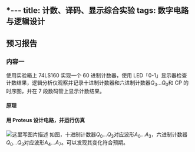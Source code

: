 *---
title: 计数、译码、显示综合实验
tags: 数字电路与逻辑设计
---

## 预习报告

### 内容一

使用实验箱上 74LS160 实现一个 60 进制计数器，使用 LED「0-1」显示器检查计数结果，逻辑分析仪观察并记录十进制计数器和六进制计数器$Q_3\ldots Q_0$和 CP 的时序图，并在 7 段数码管上显示计数结果。

#### 原理

#### 用 Proteus 设计电路，并运行仿真

![这里写图片描述](https://img-blog.csdn.net/20180607155018154)
如图，十进制计数器$Q_0\ldots Q_3$对应波形$A_0\ldots A_3$，六进制计数器$Q_0\ldots Q_3$对应波形$A_4\ldots A_7$。可以发现其变化符合预期。
